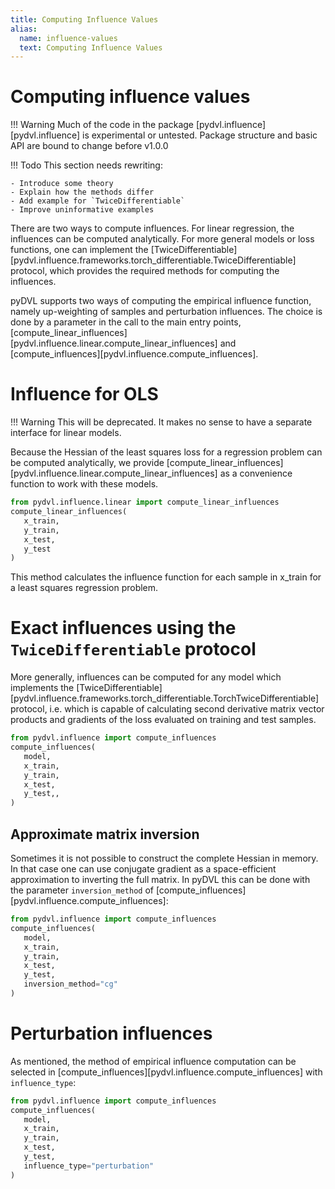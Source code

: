 ```yaml
---
title: Computing Influence Values
alias: 
  name: influence-values
  text: Computing Influence Values
---
```


# Computing influence values

!!! Warning 
    Much of the code in the package [pydvl.influence][pydvl.influence]
    is experimental or untested. Package structure and basic API are bound
    to change before v1.0.0

!!! Todo
    This section needs rewriting:

    - Introduce some theory
    - Explain how the methods differ
    - Add example for `TwiceDifferentiable`
    - Improve uninformative examples

There are two ways to compute influences. For linear regression, the influences
can be computed analytically. For more general models or loss functions, one can
implement the [TwiceDifferentiable][pydvl.influence.frameworks.torch_differentiable.TwiceDifferentiable]
protocol, which provides the required  methods for computing the influences.

pyDVL supports two ways of computing the empirical influence function, namely
up-weighting of samples and perturbation influences. The choice is done by a
parameter in the call to the main entry points,
[compute_linear_influences][pydvl.influence.linear.compute_linear_influences]
and [compute_influences][pydvl.influence.compute_influences].

# Influence for OLS

!!! Warning
    This will be deprecated. It makes no sense to have
    a separate interface for linear models.

Because the Hessian of the least squares loss for a regression problem can be
computed analytically, we provide
[compute_linear_influences][pydvl.influence.linear.compute_linear_influences]
as a convenience function to work with these models.

```python
from pydvl.influence.linear import compute_linear_influences
compute_linear_influences(
   x_train,
   y_train,
   x_test,
   y_test
)
```

This method calculates the influence function for each sample in x_train for a
least squares regression problem.


# Exact influences using the `TwiceDifferentiable` protocol

More generally, influences can be computed for any model which implements the
[TwiceDifferentiable][pydvl.influence.frameworks.torch_differentiable.TorchTwiceDifferentiable]
protocol, i.e. which is capable of calculating second derivative matrix
vector products and gradients of the loss evaluated
on training and test samples.

```python
from pydvl.influence import compute_influences
compute_influences(
   model,
   x_train,
   y_train,
   x_test,
   y_test,,
)
```

## Approximate matrix inversion

Sometimes it is not possible to construct the complete Hessian in memory. In
that case one can use conjugate gradient as a space-efficient approximation to
inverting the full matrix. In pyDVL this can be done with the parameter
`inversion_method` of [compute_influences][pydvl.influence.compute_influences]:


```python
from pydvl.influence import compute_influences
compute_influences(
   model,
   x_train,
   y_train,
   x_test,
   y_test,
   inversion_method="cg"
)
```

# Perturbation influences

As mentioned, the method of empirical influence computation can be selected
in [compute_influences][pydvl.influence.compute_influences] with `influence_type`:

```python
from pydvl.influence import compute_influences
compute_influences(
   model,
   x_train,
   y_train,
   x_test,
   y_test,
   influence_type="perturbation"
)
```
